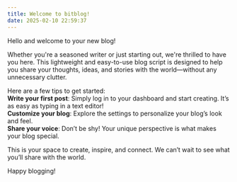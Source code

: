 ```yaml
---
title: Welcome to bitblog!
date: 2025-02-10 22:59:37
---
```


Hello and welcome to your new blog!  

Whether you're a seasoned writer or just starting out, we're thrilled to have you here. This lightweight and easy-to-use blog script is designed to help you share your thoughts, ideas, and stories with the world—without any unnecessary clutter.  

Here are a few tips to get started:  
**Write your first post**: Simply log in to your dashboard and start creating. It’s as easy as typing in a text editor!  
**Customize your blog**: Explore the settings to personalize your blog’s look and feel.  
**Share your voice**: Don’t be shy! Your unique perspective is what makes your blog special.  

This is your space to create, inspire, and connect. We can’t wait to see what you’ll share with the world.  

Happy blogging!